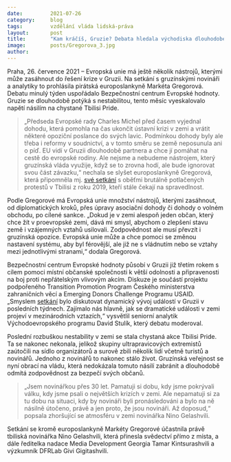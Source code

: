 ```yaml
---
date:         2021-07-26
category:     blog
tags:         vzdělání vláda lidská-práva
layout:       post
title:        "Kam kráčíš, Gruzie? Debata hledala východiska dlouhodobé krize v zemi"
image:        posts/Gregorova_3.jpg
author:       
---
```


Praha, 26. července 2021 – Evropská unie má ještě několik nástrojů, kterými může zasáhnout do řešení krize v Gruzii. Na setkání s gruzínskými novináři a analytiky to prohlásila pirátská europoslankyně Markéta Gregorová. Debatu minulý týden uspořádalo Bezpečnostní centrum Evropské hodnoty. Gruzie se dlouhodobě potýká s nestabilitou, tento měsíc vyeskalovalo napětí násilím na chystané Tbilisi Pride.

> „Předseda Evropské rady Charles Michel před časem vyjednal dohodu, která pomohla na čas ukončit ústavní krizi v zemi a vrátit některé opoziční poslance do svých lavic. Podmínkou dohody byly ale třeba i reformy v soudnictví, a v tomto směru se země neposunula ani o píď. EU vidí v Gruzii dlouhodobě partnera a chce jí pomáhat na cestě do evropské rodiny. Ale nejsme a nebudeme nástrojem, který gruzínská vláda využije, když se to zrovna hodí, ale bude ignorovat svou část závazku,“ nechala se slyšet europoslankyně Gregorová, která připomněla mj. [své setkání](https://blog.aktualne.cz/blogy/marketa-gregorova.php?itemid=40290) s oběťmi brutálně potlačených protestů v Tbilisi z roku 2019, kteří stále čekají na spravedlnost. 

Podle Gregorové má Evropská unie množství nástrojů, kterými zasáhnout, od diplomatických kroků, přes úpravy asociační dohody či dohody o volném obchodu, po cílené sankce. „Dokud je v zemi alespoň jeden občan, který chce žít v proevropské zemi, dává mi smysl, abychom o zlepšení stavu země i vzájemných vztahů usilovali. Zodpovědnost ale musí převzít i gruzínská opozice. Evropská unie může a chce pomoci se změnou nastavení systému, aby byl férovější, ale již ne s vládnutím nebo se vztahy mezi jednotlivými stranami,“ dodala Gregorová.

Bezpečnostní centrum Evropské hodnoty působí v Gruzii již třetím rokem s cílem pomoci místní občanské společnosti k větší odolnosti a připravenosti na boj proti nepřátelským vlivovým akcím. Diskuze je součástí projektu podpořeného Transition Promotion Program Českého ministerstva zahraničních věcí a Emerging Donors Challenge Programu USAID. „Smyslem [setkání](https://www.facebook.com/events/348928710064346/) bylo diskutovat dynamický vývoj událostí v Gruzii v posledních týdnech. Zajímalo nás hlavně, jak se dramatické události v zemi projeví v mezinárodních vztazích,“ vysvětlil seniorní analytik Východoevropského programu David Stulík, který debatu moderoval. 

Poslední rozbuškou nestability v zemi se stala chystaná akce Tbilisi Pride. Ta se nakonec nekonala, jelikož skupiny ultrapravicových extremistů zaútočili na sídlo organizátorů a surově zbili několik lidí včetně turistů a novinářů. Jednoho z novinářů to nakonec stálo život. Gruzínská veřejnost se nyní obrací na vládu, která nedokázala tomuto násilí zabránit a dlouhodobě odmítá zodpovědnost za bezpečí svých občanů.

> „Jsem novinářkou přes 30 let. Pamatuji si dobu, kdy jsme pokrývali válku, kdy jsme psali o největších krizích v zemi. Ale nepamatuji si za tu dobu na situaci, kdy by novináři byli pronásledováni a bylo na ně násilně útočeno, právě a jen proto, že jsou novináři. Až doposud,“ popsala zhoršující se atmosféru v zemi novinářka Nino Gelashvili.

Setkání se kromě europoslankyně Markéty Gregorové účastnila právě tbiliská novinářka Nino Gelashvili, která přinesla svědectví přímo z místa, a dále ředitelka nadace Media Development Georgia Tamar Kintsurashvili a výzkumník DFRLab Givi Gigitashvili.
